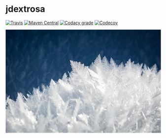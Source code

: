 jdextrosa
===

[![Travis](https://img.shields.io/travis/io7m/jdextrosa.png?style=flat-square)](https://travis-ci.org/io7m/jdextrosa)
[![Maven Central](https://img.shields.io/maven-central/v/com.io7m.jdextrosa/com.io7m.jdextrosa.png?style=flat-square)](http://search.maven.org/#search%7Cga%7C1%7Cg%3A%22com.io7m.jdextrosa%22)
[![Codacy grade](https://img.shields.io/codacy/grade/0cf1413157bd47fbb17f30c322094b69.png?style=flat-square)](https://www.codacy.com/app/github_79/jdextrosa)
[![Codecov](https://img.shields.io/codecov/c/github/io7m/jdextrosa.png?style=flat-square)](https://codecov.io/gh/io7m/jdextrosa)

![jdextrosa](./src/site/resources/jdextrosa.jpg?raw=true)
